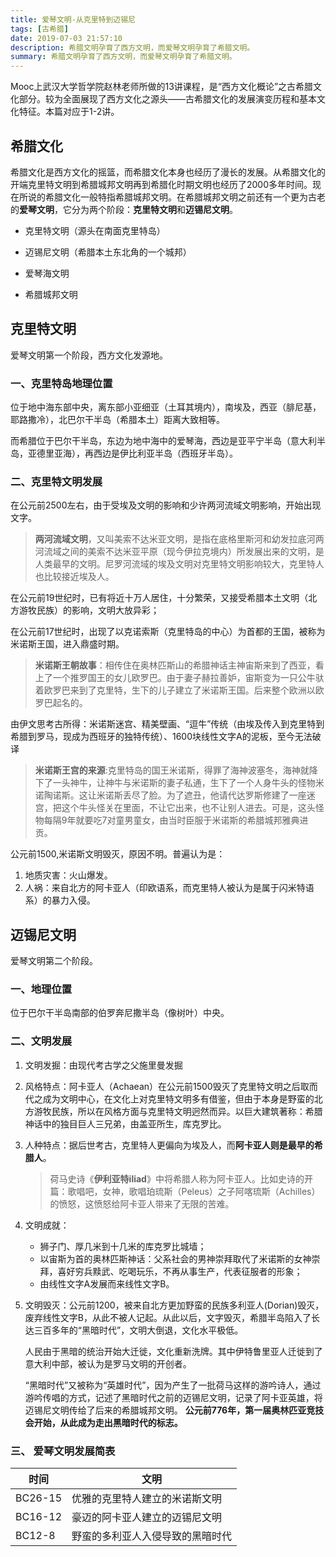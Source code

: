 ```yaml
---
title: 爱琴文明-从克里特到迈锡尼
tags: [古希腊]
date: 2019-07-03 21:57:10
description: 希腊文明孕育了西方文明，而爱琴文明孕育了希腊文明。
summary: 希腊文明孕育了西方文明，而爱琴文明孕育了希腊文明。
---
```






Mooc上武汉大学哲学院赵林老师所做的13讲课程，是“西方文化概论”之古希腊文化部分。较为全面展现了西方文化之源头——古希腊文化的发展演变历程和基本文化特征。本篇对应于1-2讲。

## 希腊文化

希腊文化是西方文化的摇篮，而希腊文化本身也经历了漫长的发展。从希腊文化的开端克里特文明到希腊城邦文明再到希腊化时期文明也经历了2000多年时间。现在所说的希腊文化一般特指希腊城邦文明。在希腊城邦文明之前还有一个更为古老的**爱琴文明**，它分为两个阶段：**克里特文明**和**迈锡尼文明**。



* 克里特文明（源头在南面克里特岛）

* 迈锡尼文明（希腊本土东北角的一个城邦）

* 爱琴海文明

* 希腊城邦文明

## 克里特文明

爱琴文明第一个阶段，西方文化发源地。

### 一、克里特岛地理位置

位于地中海东部中央，离东部小亚细亚（土耳其境内），南埃及，西亚（腓尼基，耶路撒冷），北巴尔干半岛（希腊本土）距离大致相等。

而希腊位于巴尔干半岛，东边为地中海中的爱琴海，西边是亚平宁半岛（意大利半岛，亚德里亚海），再西边是伊比利亚半岛（西班牙半岛）。

### 二、克里特文明发展

在公元前2500左右，由于受埃及文明的影响和少许两河流域文明影响，开始出现文字。

> **两河流域文明**，又叫美索不达米亚文明，是指在底格里斯河和幼发拉底河两河流域之间的美索不达米亚平原（现今伊拉克境内）所发展出来的文明，是人类最早的文明。尼罗河流域的埃及文明对克里特文明影响较大，克里特人也比较接近埃及人。

在公元前19世纪时，已有将近十万人居住，十分繁荣，又接受希腊本土文明（北方游牧民族）的影响，文明大放异彩；

在公元前17世纪时，出现了以克诺索斯（克里特岛的中心）为首都的王国，被称为米诺斯王国，进入鼎盛时期。

> **米诺斯王朝故事**：相传住在奥林匹斯山的希腊神话主神宙斯来到了西亚，看上了一个推罗国王的女儿欧罗巴。由于妻子赫拉善妒，宙斯变为一只公牛驮着欧罗巴来到了克里特，生下的儿子建立了米诺斯王国。后来整个欧洲以欧罗巴起名的。


由伊文思考古所得：米诺斯迷宫、精美壁画、“逗牛”传统（由埃及传入到克里特到希腊到罗马，现成为西班牙的独特传统）、1600块线性文字A的泥板，至今无法破译

> **米诺斯王宫的来源**:克里特岛的国王米诺斯，得罪了海神波塞冬，海神就降下了一头神牛，让神牛与米诺斯的妻子私通，生下了一个人身牛头的怪物米诺陶诺斯。这让米诺斯丢尽了脸。为了遮丑，他请代达罗斯修建了一座迷宫，把这个牛头怪关在里面，不让它出来，也不让别人进去。可是，这头怪物每隔9年就要吃7对童男童女，由当时臣服于米诺斯的希腊城邦雅典进贡。

公元前1500,米诺斯文明毁灭，原因不明。普遍认为是：

1. 地质灾害：火山爆发。
2. 人祸：来自北方的阿卡亚人（印欧语系，而克里特人被认为是属于闪米特语系）的暴力入侵。

## 迈锡尼文明

爱琴文明第二个阶段。

### 一、地理位置

位于巴尔干半岛南部的伯罗奔尼撒半岛（像树叶）中央。

### 二、文明发展

1. 文明发掘：由现代考古学之父施里曼发掘

2. 风格特点：阿卡亚人（Achaean）在公元前1500毁灭了克里特文明之后取而代之成为文明中心，在文化上对克里特文明多有借鉴，但由于本身是野蛮的北方游牧民族，所以在风格方面与克里特文明迥然而异。以巨大建筑著称：希腊神话中的独目巨人三兄弟，由盖亚所生，库克罗比。

3. 人种特点：据后世考古，克里特人更偏向为埃及人，而**阿卡亚人则是最早的希腊人**。

   >荷马史诗《**伊利亚特iliad**》中将希腊人称为阿卡亚人。比如史诗的开篇：歌唱吧，女神，歌唱珀琉斯（Peleus）之子阿喀琉斯（Achilles）的愤怒，这愤怒给阿卡亚人带来了无限的苦难。

4. 文明成就：

   * 狮子门、厚几米到十几米的库克罗比城墙；
   * 以宙斯为首的奥林匹斯神话：父系社会的男神崇拜取代了米诺斯的女神崇拜，喜好穷兵黩武、吃喝玩乐，不再从事生产，代表征服者的形象；
   * 由线性文字A发展而来线性文字B。

5. 文明毁灭：公元前1200，被来自北方更加野蛮的民族多利亚人(Dorian)毁灭，废弃线性文字B，从此不被人记起。从此以后，文字毁灭，希腊半岛陷入了长达三百多年的“黑暗时代”，文明大倒退，文化水平极低。

   人民由于黑暗的统治开始大迁徙，文化重新洗牌。其中伊特鲁里亚人迁徙到了意大利中部，被认为是罗马文明的开创者。

   “黑暗时代”又被称为“英雄时代”，因为产生了一批荷马这样的游吟诗人，通过游吟传唱的方式，记述了黑暗时代之前的迈锡尼文明，记录了阿卡亚英雄，将迈锡尼文明传给了后来的希腊城邦文明。 
   **公元前776年，第一届奥林匹亚竞技会开始，从此成为走出黑暗时代的标志。**

### 三、 爱琴文明发展简表

| 时间    | 文明                             |
| ------- | -------------------------------- |
| BC26-15 | 优雅的克里特人建立的米诺斯文明   |
| BC16-12 | 豪迈的阿卡亚人建立的迈锡尼文明   |
| BC12-8  | 野蛮的多利亚人入侵导致的黑暗时代 |

